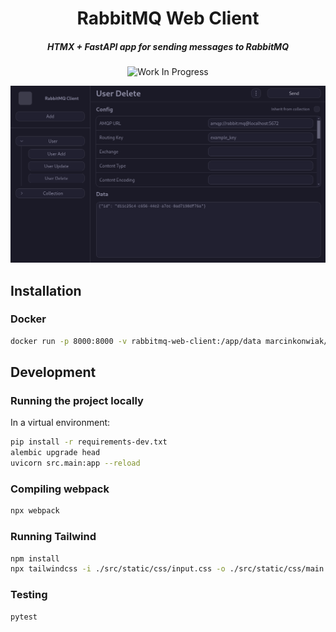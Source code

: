 <div align="center">
<h1>RabbitMQ Web Client</h1>
<h5>HTMX + FastAPI app for sending messages to RabbitMQ</h5>

![Work In Progress](https://img.shields.io/badge/Work%20In%20Progress-orange?style=for-the-badge)

<img src="screenshots/screenshot.png" width="800" alt="Screenshot"/>
</div>

## Installation

### Docker

```bash
docker run -p 8000:8000 -v rabbitmq-web-client:/app/data marcinkonwiak/rabbitmq-web-client
```

## Development

### Running the project locally

In a virtual environment:
```bash
pip install -r requirements-dev.txt
alembic upgrade head
uvicorn src.main:app --reload
```

### Compiling webpack
```bash
npx webpack
```

### Running Tailwind
```bash
npm install
npx tailwindcss -i ./src/static/css/input.css -o ./src/static/css/main.css --watch
```

### Testing

```bash
pytest
```
